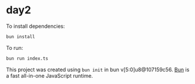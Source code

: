 # day2

To install dependencies:

```bash
bun install
```

To run:

```bash
bun run index.ts
```

This project was created using `bun init` in bun v[5:0]u8@107159c56. [Bun](https://bun.sh) is a fast all-in-one JavaScript runtime.
